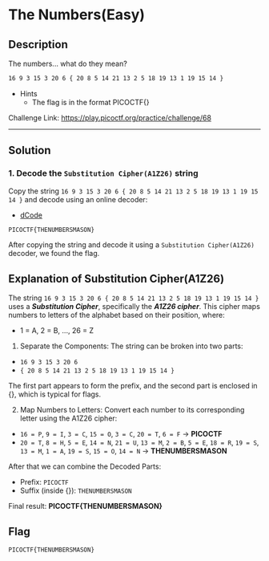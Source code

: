 # The Numbers(Easy)

## Description
The numbers... what do they mean?
```bash
16 9 3 15 3 20 6 { 20 8 5 14 21 13 2 5 18 19 13 1 19 15 14 }
```

- Hints
  - The flag is in the format PICOCTF{}
 
Challenge Link: https://play.picoctf.org/practice/challenge/68

---
## Solution
### 1. Decode the `Substitution Cipher(A1Z26)` string
Copy the string `16 9 3 15 3 20 6 { 20 8 5 14 21 13 2 5 18 19 13 1 19 15 14 }` and decode using an online decoder:
- [dCode](https://www.dcode.fr/letter-number-cipher)
```bash
PICOCTF{THENUMBERSMASON}
```
After copying the string and decode it using a `Substitution Cipher(A1Z26)` decoder, we found the flag.

## Explanation of Substitution Cipher(A1Z26)
The string `16 9 3 15 3 20 6 { 20 8 5 14 21 13 2 5 18 19 13 1 19 15 14 }` uses a ***Substitution Cipher***, specifically the ***A1Z26 cipher***. This cipher maps numbers to letters of the alphabet based on their position, where:

- 1 = A, 2 = B, ..., 26 = Z
1. Separate the Components:
The string can be broken into two parts:

- `16 9 3 15 3 20 6`
- `{ 20 8 5 14 21 13 2 5 18 19 13 1 19 15 14 }`
  
The first part appears to form the prefix, and the second part is enclosed in {}, which is typical for flags.

2. Map Numbers to Letters:
Convert each number to its corresponding letter using the A1Z26 cipher:

- `16 = P`, `9 = I`, `3 = C`, `15 = O`, `3 = C`, `20 = T`, `6 = F` → **PICOCTF**
- `20 = T`, `8 = H`, `5 = E`, `14 = N`, `21 = U`, `13 = M`, `2 = B`, `5 = E`, `18 = R`, `19 = S`, `13 = M`, `1 = A`, `19 = S`, `15 = O`, `14 = N` → **THENUMBERSMASON**
  
After that we can combine the Decoded Parts:

- Prefix: `PICOCTF`
- Suffix (inside {}): `THENUMBERSMASON`
  
Final result: **PICOCTF{THENUMBERSMASON}**

## Flag
```bash
PICOCTF{THENUMBERSMASON}
```




